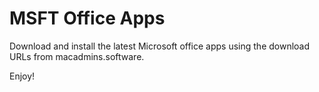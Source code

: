 # MSFT Office Apps

Download and install the latest Microsoft office apps using the download URLs from macadmins.software.

Enjoy!

